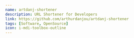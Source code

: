 ```yaml
---
name: artdanj-shortener
description: URL Shortener for Developers
link: https://github.com/arthurdanjou/artdanj-shortener
tags: [Software, OpenSource]
icon: i-mdi-toolbox-outline
---
```

